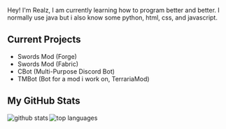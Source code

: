 Hey! I'm Realz, I am currently learning how to program better and better. I normally use java but i also know some python, html, css, and javascript. 

## Current Projects

* Swords Mod (Forge)
* Swords Mod (Fabric)
* CBot (Multi-Purpose Discord Bot)
* TMBot (Bot for a mod i work on, TerrariaMod)

## My GitHub Stats

<a href="https://github.com/anuraghazra/github-readme-stats">  
  <img align="left" alt="github stats" src="https://github-readme-stats.vercel.app/api?username=kingrealzyt&count_private=true&include_all_commits=true&show_icons=true&theme=algolia" />
  <img align="left" alt="top languages" src="https://github-readme-stats.vercel.app/api/top-langs/?username=kingrealzyt&layout=compact&theme=algolia" />
</a>  
